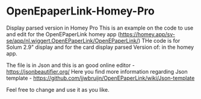 # OpenEpaperLink-Homey-Pro
Display parsed version in Homey Pro
This is an example on the code to use and edit for the OpenEPaperLink homey app (https://homey.app/sv-se/app/nl.wiggert.OpenEPaperLink/OpenEPaperLink/)
THe code is for Solum 2.9" display and for the card display parsed Version of: in the homey app.

The file is in Json and this is an good online editor - https://jsonbeautifier.org/
Here you find more information regarding Json template - https://github.com/jjwbruijn/OpenEPaperLink/wiki/Json-template

Feel free to change and use it as you like. 
